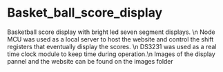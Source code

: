 # Basket_ball_score_display
Basketball score display with bright led seven segment displays. \n
Node MCU was used as a local server to host the website and control the shift registers that eventually display the scores. \n
DS3231 was used as a real time clock module to keep time during operation.\n
Images of the display pannel and the website can be found on the images folder 
